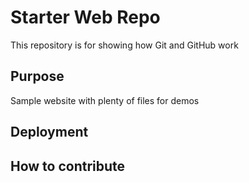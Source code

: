 # Starter Web Repo

This repository is for showing how Git and GitHub work

## Purpose

Sample website with plenty of files for demos

## Deployment

## How to contribute
